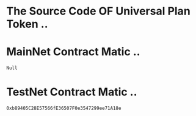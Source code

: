 # The Source Code OF Universal Plan Token ..
# MainNet Contract Matic ..
`Null`
# TestNet Contract Matic ..
`0xb89405C28E57566fE36507F0e3547299ee71A18e`
